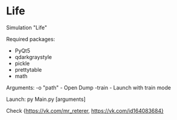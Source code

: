 # Life
Simulation "Life"

Required packages:
 - PyQt5
 - qdarkgraystyle
 - pickle
 - prettytable
 - math
 
Arguments:
 -o "path" - Open Dump
 -train - Launch with train mode
 
Launch:
  py Main.py [arguments]
  
Check {https://vk.com/mr_reterer, https://vk.com/id164083684}

